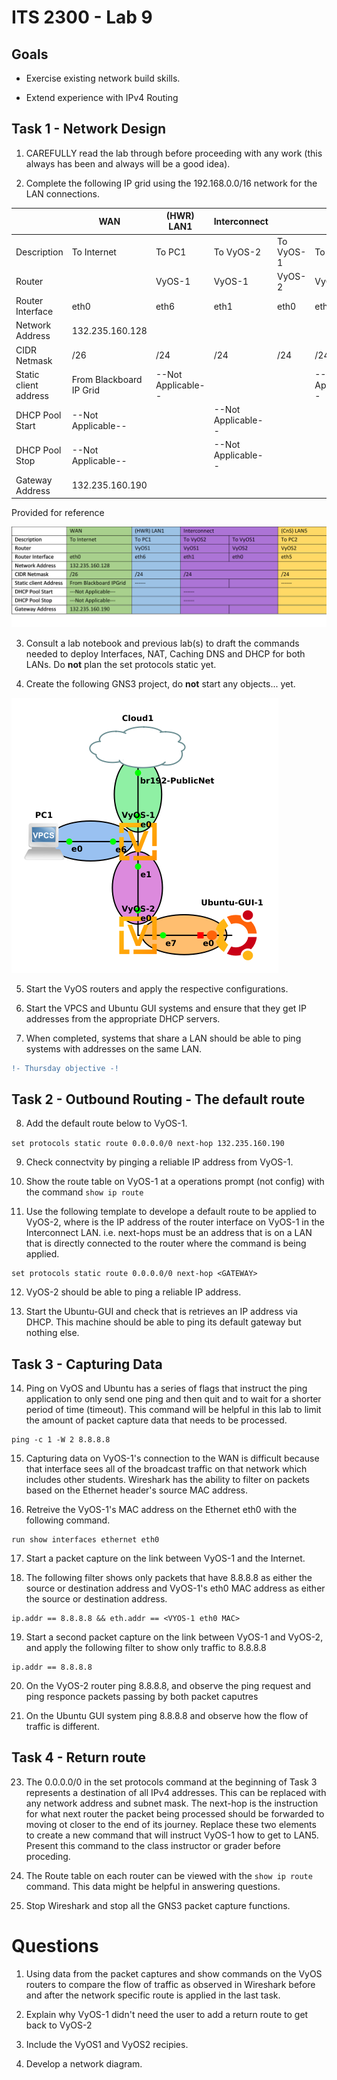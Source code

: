 # ITS 2300 - Lab 9
## Goals 

-   Exercise existing network build skills.

-   Extend experience with IPv4 Routing

## Task 1 - Network Design
1.  CAREFULLY read the lab through before proceeding with any work (this always has been and always will be a good idea).

2.  Complete the following IP grid using the 192.168.0.0/16 network for the LAN connections.

|                           |**WAN**            |**(HWR) LAN1**     |**Interconnect**     |             |**(CnS) LAN5**
|--                         |--                 |--                 |--                   |--           |-- 
|Description                |To Internet        |To PC1             |To VyOS-2            |To VyOS-1    |To PC2
|Router                     |                   |VyOS-1             |VyOS-1               |VyOS-2       |VyOS-2
|Router Interface           |eth0               |eth6               |eth1                 |eth0         |eth5
|Network Address            |132.235.160.128    
|CIDR Netmask               |/26                |/24                |/24                  |/24          |/24
|Static client address      |From Blackboard IP Grid |--Not Applicable--|                 |             |--Not Applicable--
|DHCP Pool Start            |--Not Applicable-- |                   |--Not Applicable--
|DHCP Pool Stop             |--Not Applicable-- |                   |--Not Applicable-- 
|Gateway Address            |132.235.160.190    |                   |

Provided for reference

![](Routing-LAB-Color-IPGrid.png)

3.  Consult a lab notebook and previous lab(s) to draft the commands needed to deploy Interfaces, NAT, Caching DNS and DHCP for both LANs.  Do **not** plan the set protocols static yet.

4.  Create the following GNS3 project, do **not** start any objects... yet.

![](Network_Diagram_Routing.png)

5.  Start the VyOS routers and apply the respective configurations.

6.  Start the VPCS and Ubuntu GUI systems and ensure that they get IP addresses from the appropriate DHCP servers.

7.  When completed, systems that share a LAN should be able to ping systems with addresses on the same LAN. 

```diff
!- Thursday objective -!
```

## Task 2 - Outbound Routing - The default route

8. Add the default route below to VyOS-1.

`set protocols static route 0.0.0.0/0 next-hop 132.235.160.190`

9.  Check connectvity by pinging a reliable IP address from VyOS-1.

10. Show the route table on VyOS-1 at a operations prompt (not config) with the command `show ip route`

11. Use the following template to develope a default route to be applied to VyOS-2, where <GATEWAY> is the IP address of the router interface on VyOS-1 in the Interconnect LAN. i.e. next-hops must be an address that is on a LAN that is directly connected to the router where the command is being applied.

````
set protocols static route 0.0.0.0/0 next-hop <GATEWAY>
````

12. VyOS-2 should be able to ping a reliable IP address.

13. Start the Ubuntu-GUI and check that is retrieves an IP address via DHCP.  This machine should be able to ping its default gateway but nothing else.
 
## Task 3 - Capturing Data

14. Ping on VyOS and Ubuntu has a series of flags that instruct the ping application to only send one ping and then quit and to wait for a shorter period of time (timeout).  This command will be helpful in this lab to limit the amount of packet capture data that needs to be processed.
 
````
ping -c 1 -W 2 8.8.8.8
````

15. Capturing data on VyOS-1's connection to the WAN is difficult because that interface sees all of the broadcast traffic on that network which includes other students.  Wireshark has the ability to filter on packets based on the Ethernet header's source MAC address.

16. Retreive the VyOS-1's MAC address on the Ethernet eth0 with the following command.
 
 ````
 run show interfaces ethernet eth0
 ````

17. Start a packet capture on the link between VyOS-1 and the Internet. 

18. The following filter shows only packets that have 8.8.8.8 as either the source or destination address and VyOS-1's eth0 MAC address as either the source or destination address.

````
ip.addr == 8.8.8.8 && eth.addr == <VYOS-1 eth0 MAC>
````

19. Start a second packet capture on the link between VyOS-1 and VyOS-2, and apply the following filter to show only traffic to 8.8.8.8
 
 ````
 ip.addr == 8.8.8.8
 ````
 
20. On the VyOS-2 router ping 8.8.8.8, and observe the ping request and ping responce packets passing by both packet caputres
 
21. On the Ubuntu GUI system ping 8.8.8.8 and observe how the flow of traffic is different.
 
## Task 4 - Return route

23. The 0.0.0.0/0 in the set protocols command at the beginning of Task 3 represents a destination of all IPv4 addresses. This can be replaced with any network address and subnet mask. The next-hop is the instruction for what next router the packet being processed should be forwarded to moving ot closer to the end of its journey. Replace these two elements to create a new command that will instruct VyOS-1 how to get to LAN5. Present this command to the class instructor or grader before proceding.

24. The Route table on each router can be viewed with the `show ip route` command.  This data might be helpful in answering questions.
 
25. Stop Wireshark and stop all the GNS3 packet capture functions.

# Questions

1.  Using data from the packet captures and show commands on the VyOS routers to compare the flow of traffic as observed in Wireshark before and after the network specific route is applied in the last task.  
 
2.  Explain why VyOS-1 didn't need the user to add a return route to get back to VyOS-2

3.  Include the VyOS1 and VyOS2 recipies.

4.  Develop a network diagram.

